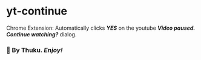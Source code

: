 # yt-continue

Chrome Extension: Automatically clicks _**YES**_ on the youtube _**Video paused. Continue watching?**_ dialog.

### 💖 By Thuku. _**Enjoy!**_
